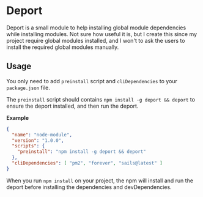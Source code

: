 # Deport

Deport is a small module to help installing global module dependencies while installing modules.
Not sure how useful it is, but I create this since my project require global modules installed,
and I won't to ask the users to install the required global modules manually.

## Usage

You only need to add `preinstall` script and `cliDependencies` to your `package.json` file.

The `preinstall` script should contains `npm install -g deport && deport` to ensure the deport installed, and then run the deport.

**Example**

```json
{
  "name": "node-module",
  "version": "1.0.0",
  "scripts": {
    "preinstall": "npm install -g deport && deport"
  },
  "cliDependencies": [ "pm2", "forever", "sails@latest" ]
}
```

When you run `npm install` on your project, the npm will install and run the deport before installing the dependencies and devDependencies.